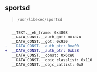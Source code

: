 ## sportsd

> `/usr/libexec/sportsd`

```diff

   __TEXT.__eh_frame: 0x4808
   __DATA_CONST.__auth_got: 0x1a78
   __DATA_CONST.__got: 0x930
-  __DATA_CONST.__auth_ptr: 0xa00
+  __DATA_CONST.__auth_ptr: 0xb38
   __DATA_CONST.__const: 0x6ce0
   __DATA_CONST.__objc_classlist: 0x110
   __DATA_CONST.__objc_catlist: 0x8

```
